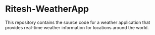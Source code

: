 # Ritesh-WeatherApp
This repository contains the source code for a weather application that provides real-time weather information for locations around the world. 
